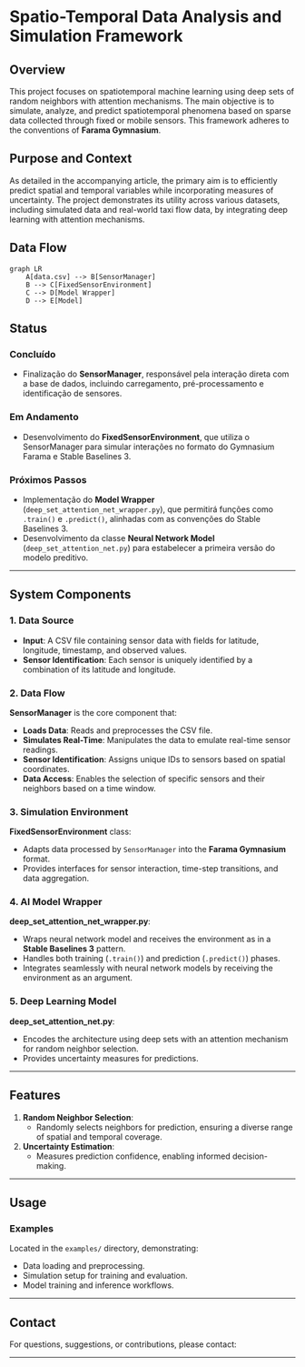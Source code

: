 # Spatio-Temporal Data Analysis and Simulation Framework

## Overview
This project focuses on spatiotemporal machine learning using deep sets of random neighbors with attention mechanisms. The main objective is to simulate, analyze, and predict spatiotemporal phenomena based on sparse data collected through fixed or mobile sensors. This framework adheres to the conventions of **Farama Gymnasium**.

## Purpose and Context
As detailed in the accompanying article, the primary aim is to efficiently predict spatial and temporal variables while incorporating measures of uncertainty. The project demonstrates its utility across various datasets, including simulated data and real-world taxi flow data, by integrating deep learning with attention mechanisms.

## Data Flow

```mermaid
graph LR
    A[data.csv] --> B[SensorManager]
    B --> C[FixedSensorEnvironment]
    C --> D[Model Wrapper]
    D --> E[Model]

```

## Status




### Concluído
- Finalização do **SensorManager**, responsável pela interação direta com a base de dados, incluindo carregamento, pré-processamento e identificação de sensores.

### Em Andamento
- Desenvolvimento do **FixedSensorEnvironment**, que utiliza o SensorManager para simular interações no formato do Gymnasium Farama e Stable Baselines 3.

### Próximos Passos
- Implementação do **Model Wrapper** (`deep_set_attention_net_wrapper.py`), que permitirá funções como `.train()` e `.predict()`, alinhadas com as convenções do Stable Baselines 3.
- Desenvolvimento da classe **Neural Network Model** (`deep_set_attention_net.py`) para estabelecer a primeira versão do modelo preditivo.



---

## System Components

### 1. Data Source
- **Input**: A CSV file containing sensor data with fields for latitude, longitude, timestamp, and observed values.
- **Sensor Identification**: Each sensor is uniquely identified by a combination of its latitude and longitude.

### 2. Data Flow
**SensorManager** is the core component that:
- **Loads Data**: Reads and preprocesses the CSV file.
- **Simulates Real-Time**: Manipulates the data to emulate real-time sensor readings.
- **Sensor Identification**: Assigns unique IDs to sensors based on spatial coordinates.
- **Data Access**: Enables the selection of specific sensors and their neighbors based on a time window.

### 3. Simulation Environment
**FixedSensorEnvironment** class:
- Adapts data processed by `SensorManager` into the **Farama Gymnasium** format.
- Provides interfaces for sensor interaction, time-step transitions, and data aggregation.

### 4. AI Model Wrapper
**deep_set_attention_net_wrapper.py**:
- Wraps neural network model and receives the environment as in a **Stable Baselines 3** pattern.
- Handles both training (`.train()`) and prediction (`.predict()`) phases.
- Integrates seamlessly with neural network models by receiving the environment as an argument.

### 5. Deep Learning Model
**deep_set_attention_net.py**:
- Encodes the architecture using deep sets with an attention mechanism for random neighbor selection.
- Provides uncertainty measures for predictions.

---

## Features

1. **Random Neighbor Selection**:
   - Randomly selects neighbors for prediction, ensuring a diverse range of spatial and temporal coverage.
2. **Uncertainty Estimation**:
   - Measures prediction confidence, enabling informed decision-making.


---

## Usage

### Examples
Located in the `examples/` directory, demonstrating:
- Data loading and preprocessing.
- Simulation setup for training and evaluation.
- Model training and inference workflows.

---




## Contact
For questions, suggestions, or contributions, please contact:


---
